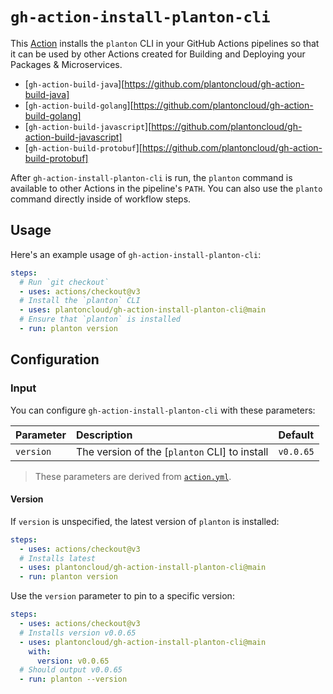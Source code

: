 # `gh-action-install-planton-cli`

This [Action] installs the `planton` CLI in your GitHub Actions pipelines so that it can be
used by other Actions created for Building and Deploying your Packages & Microservices.

* [`gh-action-build-java`][https://github.com/plantoncloud/gh-action-build-java]
* [`gh-action-build-golang`][https://github.com/plantoncloud/gh-action-build-golang]
* [`gh-action-build-javascript`][https://github.com/plantoncloud/gh-action-build-javascript]
* [`gh-action-build-protobuf`][https://github.com/plantoncloud/gh-action-build-protobuf]

After `gh-action-install-planton-cli` is run, the `planton` command is available to other Actions in the pipeline's
`PATH`. You can also use the `planto` command directly inside of workflow steps.

## Usage

Here's an example usage of `gh-action-install-planton-cli`:

```yaml
steps:
  # Run `git checkout`
  - uses: actions/checkout@v3
  # Install the `planton` CLI
  - uses: plantoncloud/gh-action-install-planton-cli@main
  # Ensure that `planton` is installed
  - run: planton version
```

## Configuration

### Input

You can configure `gh-action-install-planton-cli` with these parameters:

| Parameter      | Description                                                | Default            |
|:---------------|:-----------------------------------------------------------|:-------------------|
| `version`      | The version of the [`planton` CLI] to install              | `v0.0.65`          |

> These parameters are derived from [`action.yml`](./action.yml). <br>
#### Version

If `version` is unspecified, the latest version of `planton` is installed:

```yaml
steps:
  - uses: actions/checkout@v3
  # Installs latest
  - uses: plantoncloud/gh-action-install-planton-cli@main
  - run: planton version
```

Use the `version` parameter to pin to a specific version:

```yaml
steps:
  - uses: actions/checkout@v3
  # Installs version v0.0.65
  - uses: plantoncloud/gh-action-install-planton-cli@main
    with:
      version: v0.0.65
  # Should output v0.0.65
  - run: planton --version
```

[action]: https://docs.github.com/actions
[gh-action-build-java]: https://github.com/plantoncloud/gh-action-build-java
[gh-action-build-golang]: https://github.com/plantoncloud/gh-action-build-golang
[gh-action-build-javascript]: https://github.com/plantoncloud/gh-action-build-javascript
[gh-action-build-protobuf]: https://github.com/plantoncloud/gh-action-build-protobuf

